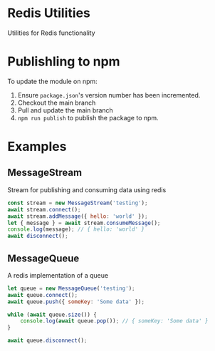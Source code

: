 # Redis Utilities

Utilities for Redis functionality

# Publishling to npm

To update the module on npm:

1. Ensure `package.json`'s version number has been incremented.
2. Checkout the main branch
3. Pull and update the main branch
4. `npm run publish` to publish the package to npm.


# Examples

## MessageStream

Stream for publishing and consuming data using redis

```js
const stream = new MessageStream('testing');
await stream.connect();
await stream.addMessage({ hello: 'world' });
let { message } = await stream.consumeMessage();
console.log(message); // { hello: 'world' }
await disconnect();
```

## MessageQueue

A redis implementation of a queue

```js
let queue = new MessageQueue('testing');
await queue.connect();
await queue.push({ someKey: 'Some data' });

while (await queue.size()) {
    console.log(await queue.pop()); // { someKey: 'Some data' }
}

await queue.disconnect();
```
